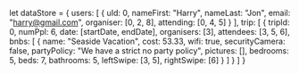 let dataStore = {
    users: [
        {
            uId: 0,
            nameFirst: "Harry",
            nameLast: "Jon",
            email: "harry@gmail.com",
            organiser: [0, 2, 8],
            attending: [0, 4, 5]
        }
    ],
    trip: [
        {
            tripId: 0,
            numPpl: 6,
            date: [startDate, endDate],
            organisers: [3],
            attendees: [3, 5, 6],
            bnbs: [
                {
                    name: "Seaside Vacation",
                    cost: 53.33,
                    wifi: true,
                    securityCamera: false,
                    partyPolicy: "We have a strict no party policy",
                    pictures: [],
                    bedrooms: 5,
                    beds: 7,
                    bathrooms: 5,
                    leftSwipe: [3, 5],
                    rightSwipe: [6] 
                }
            ]
        }
    ]
}